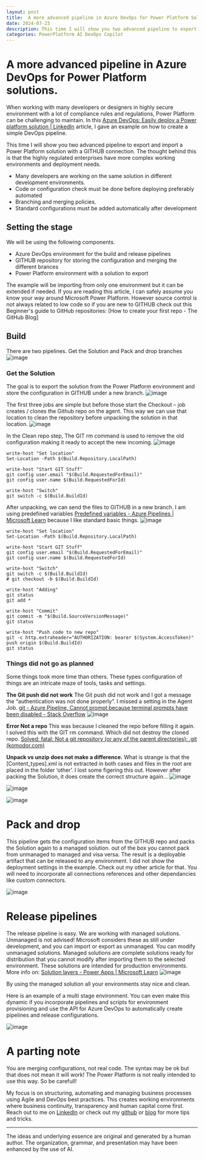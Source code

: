 ```yaml
---
layout: post
title:  A more advanced pipeline in Azure DevOps for Power Platform Solutions
date: 2024-07-23
description: This time I will show you two advanced pipeline to export and import a Power Platform solution with a GITHUB connection. The thought behind this is that the highly regulated enterprises have more complex working environments and deployment needs. 
categories: PowerPlatform AI DevOps Copilot
---
```


# A more advanced pipeline in Azure DevOps for Power Platform solutions.

When working with many developers or designers in highly secure environment with a lot of compliance rules and regulations, Power Platform can be challenging to maintain. In this [Azure DevOps: Easily deploy a Power platform solution | LinkedIn](https://www.linkedin.com/pulse/azure-devops-easily-deploy-power-platform-solution-dennis-van-aelst-mzfpe/?trackingId=Zt9plSeCTg2OyehjOFpuog%3D%3D)  article, I gave an example on how to create a simple DevOps pipeline. 

This time I will show you two advanced pipeline to export and import a Power Platform solution with a GITHUB connection.
The thought behind this is that the highly regulated enterprises have more complex working environments and deployment needs. 
- Many developers are working on the same solution in different development environments. 
- Code or configuration check must be done before deploying preferably automated
- Branching and merging policies.
- Standard configurations must be added automatically after development

## Setting the stage
We will be using the following components. 
- Azure DevOps environment for the build and release pipelines
- GITHUB repository for storing the configuration and merging the different brances
- Power Platform environment with a solution to export 

The example will be importing from only one environment but it can be extended if needed.
If you are reading this article, I can safely assume you know your way around Microsoft Power Platform. However source control is not always related to low code so if you are new to GITHUB check out this Beginner's guide to GitHub repositories: [How to create your first repo - The GitHub Blog]

## Build 
There are two pipelines. Get the Solution and Pack and drop branches
![image](https://github.com/user-attachments/assets/5dd9d6ee-4239-458a-a15f-5a0e658ed683)

### Get the Solution 
The goal is to export the solution from the Power Platform environment and store the configuration in GITHUB under a new branch.
 ![image](https://github.com/user-attachments/assets/1ca58311-b0c7-4854-a3b3-99b42f81540f)

The first three jobs are simple but before those start the Checkout – job creates / clones the Github repo on the agent. This way we can use that location to clean the repository before unpacking the solution in that location.
![image](https://github.com/user-attachments/assets/48762fd5-985f-4876-a374-871ae7cd5893)

In the Clean repo step, The GIT rm command is used to remove the old configuration making it ready to accept the new incoming.
 ![image](https://github.com/user-attachments/assets/801024a4-f39b-4178-bbdc-bca224ed6750)
```
write-host "Set location"
Set-Location -Path $(Build.Repository.LocalPath)

write-host "Start GIT Stuff"
git config user.email "$(Build.RequestedForEmail)"
git config user.name $(Build.RequestedForId)

write-host "Switch"
git switch -c $(Build.BuildId)
```

After unpacking, we can send the files to GITHUB in a new branch. I am using predefined variables [Predefined variables - Azure Pipelines | Microsoft Learn](https://learn.microsoft.com/en-us/azure/devops/pipelines/build/variables?view=azure-devops&tabs=yaml#identity_values) because I like standard basic things.
![image](https://github.com/user-attachments/assets/18453d97-84e8-4584-9471-6ad541149368)


```
write-host "Set location"
Set-Location -Path $(Build.Repository.LocalPath)

write-host "Start GIT Stuff"
git config user.email "$(Build.RequestedForEmail)"
git config user.name $(Build.RequestedForId)

write-host "Switch"
git switch -c $(Build.BuildId)
# git checkout -b $(Build.BuildId)

write-host "Adding"
git status
git add *

write-host "Commit"
git commit -m "$(Build.SourceVersionMessage)"
git status

write-host "Push code to new repo"
git -c http.extraheader="AUTHORIZATION: bearer $(System.AccessToken)" push origin $(Build.BuildId)
git status
```
 
### Things did not go as planned
Some things took more time than others. These types configuration of things are an intricate maze of tools, tasks and settings.

**The Git push did not work**
The Git push did not work and I got a message the “authentication was not done properly”. I missed a setting in the Agent Job.
[git - Azure Pipeline, Cannot prompt because terminal prompts have been disabled - Stack Overflow](https://stackoverflow.com/questions/64803872/azure-pipeline-cannot-prompt-because-terminal-prompts-have-been-disabled)
![image](https://github.com/user-attachments/assets/35fb26fc-d67a-4037-aab1-64c95ce31b3f)

**Error Not a repo**
This was because I cleaned the repo before filling it again. I solved this with the GIT rm command. Which did not destroy the cloned repo.
[Solved: fatal: Not a git repository (or any of the parent directories): .git (komodor.com)](https://komodor.com/blog/solving-fatal-not-a-git-repository-error/)

**Unpack vs unzip does not make a difference.**
What is strange is that the [Content_types].xml is not extracted in both cases and files in the root are placed in the folder ‘other’.
I lost some figering this out. However after packing the Solution, it does create the correct structure again… 
![image](https://github.com/user-attachments/assets/36170d33-3513-4a48-965a-6a25f9335d15)

![image](https://github.com/user-attachments/assets/9ff41786-dcf3-49e2-809f-e3929c48a452)

![image](https://github.com/user-attachments/assets/0f476b28-d247-44d9-babf-87d688717027)

# Pack and drop
This pipeline gets the configuration items from the GITHUB repo and packs the Solution again to a managed solution. out of the box you cannot pack from unmanaged to managed and visa versa. The result is a deployable artifact that can be released to any environment. I did not show the deployment settings in the example. Check out my other article for that. You will need to incorporate all connections references and other dependancies like custom connectors. 

![image](https://github.com/user-attachments/assets/e500ec17-0284-4b47-8b32-3191725d0e80)

# Release pipelines
The release pipeline is easy. We are working with managed solutions. Unmanaged is not advised!
Microsoft considers these as still under development, and you can import or export as unmanaged. You can modify unmanaged solutions.
Managed solutions are complete solutions ready for distribution that you cannot modify after importing them to the selected environment. These solutions are intended for production environments. 
More info on: [Solution layers - Power Apps | Microsoft Learn](https://learn.microsoft.com/en-us/power-apps/maker/data-platform/solution-layers)
![image](https://github.com/user-attachments/assets/2b2f9846-aa55-40f3-9ad2-734128707a09)

By using the managed solution all your environments stay nice and clean. 

Here is an example of a multi stage environment. You can even make this dynamic if you incorporate pipelines and scripts for environment provisioning and use the API for Azure DevOps to automatically create pipelines and release configurations.

![image](https://github.com/user-attachments/assets/0f0f5ffb-4e73-4699-88bd-7f27542f00d6)

# A parting note
You are merging configurations, not real code. The syntax may be ok but that does not mean it will work! The Power Platform is not really intended to use this way. So be carefull!


My focus is on structuring, automating and managing business processes using Agile and DevOps best practices. This creates working environments where business continuity, transparency and human capital come first. Reach out to me on [LinkedIn](https://www.linkedin.com/in/dennisvanaelst) or check out my [github](https://github.com/dva81) or [blog](https://www.dennisvanaelst.net/) for more tips and tricks.

----
The ideas and underlying essence are original and generated by a human author. The organization, grammar, and presentation may have been enhanced by the use of AI.
